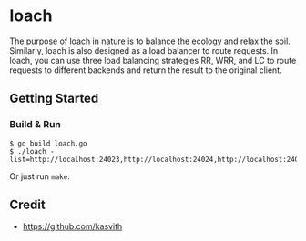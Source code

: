 # loach

The purpose of loach in nature is to balance the ecology and relax the soil. Similarly, loach is also designed as a load balancer to route requests. In loach, you can use three load balancing strategies RR, WRR, and LC to route requests to different backends and return the result to the original client.

## Getting Started

### Build & Run

```Shell
$ go build loach.go
$ ./loach -list=http://localhost:24023,http://localhost:24024,http://localhost:24025,http://localhost:24026
```

Or just run `make`.


## Credit

- https://github.com/kasvith
